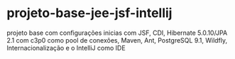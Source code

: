 # projeto-base-jee-jsf-intellij
projeto base com configurações inicias com JSF, CDI, Hibernate 5.0.10/JPA 2.1 com c3p0 como pool de conexões, Maven, Ant, PostgreSQL 9.1, Wildfly, Internacionalização e o IntelliJ como IDE
